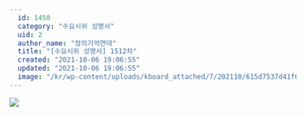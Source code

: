 ```yaml
---
  id: 1450
  category: "수요시위 성명서"
  uid: 2
  author_name: "정의기억연대"
  title: "[수요시위 성명서] 1512차"
  created: "2021-10-06 19:06:55"
  updated: "2021-10-06 19:06:55"
  image: "/kr/wp-content/uploads/kboard_attached/7/202110/615d7537d41f03130194.jpg"
---
```

![](/kr/wp-content/uploads/kboard_attached/7/202110/615d7537d41f03130194.jpg)